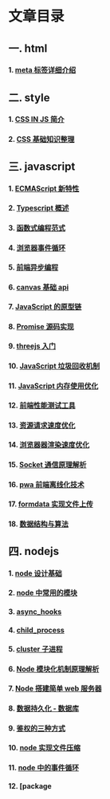 # 文章目录

## 一. html

#### 1. [meta 标签详细介绍](/html/meta标签介绍.md)

## 二. style

#### 1. [CSS IN JS 简介](/style/cssinjs简介.md)
#### 2. [CSS 基础知识整理](/style/css基础知识整理.md)

## 三. javascript

#### 1. [ECMAScript 新特性](/javascript/ECMAScript新特性.md)
#### 2. [Typescript 概述](/javascript/typescript概述.md)
#### 3. [函数式编程范式](/javascript/函数式编程范式.md)
#### 4. [浏览器事件循环](/javascript/浏览器事件循环.md)
#### 5. [前端异步编程](/javascript/前端异步编程.md)
#### 6. [canvas 基础 api](/javascript/canvas基础api.md)
#### 7. [JavaScript 的原型链](/javascript/JavaScript的原型链.md)
#### 8. [Promise 源码实现](/javascript/promise源码实现.md)
#### 9. [threejs 入门](/javascript/threejs入门.md)
#### 10. [JavaScript 垃圾回收机制](/javascript/JavaScript垃圾回收机制.md)
#### 11. [JavaScript 内存使用优化](/javascript/JavaScript内存使用优化.md)
#### 12. [前端性能测试工具](/javascript/前端性能测试工具.md)
#### 13. [资源请求速度优化](/javascript/资源请求速度优化.md)
#### 14. [浏览器器渲染速度优化](/javascript/浏览器器渲染速度优化.md)
#### 15. [Socket 通信原理解析](/javascript/Socket通信原理解析.md)
#### 16. [pwa 前端离线化技术](/javascript/pwa前端离线化技术.md)
#### 17. [formdata 实现文件上传](/javascript/formdata实现文件上传.md)
#### 18. [数据结构与算法](/javascript/数据结构与算法.md)

## 四. nodejs

#### 1. [node 设计基础](/node/node设计基础.md)
#### 2. [node 中常用的模块](/node/node中常用的模块.md)
#### 3. [async_hooks](/node/async_hooks.md)
#### 4. [child_process](/node/child_process.md)
#### 5. [cluster 子进程](/node/cluster子进程.md)
#### 6. [Node 模块化机制原理解析](/node/node模块化机制原理解析.md)
#### 7. [Node 搭建简单 web 服务器](/node/Node搭建简单web服务器.md)
#### 8. [数据持久化 - 数据库](/node/数据持久化-数据库.md)
#### 9. [鉴权的三种方式](/node/鉴权的三种方式.md)
#### 10. [node 实现文件压缩](/node/node实现文件压缩.md)
#### 11. [node 中的事件循环](/node/node中的事件循环.md)
#### 12. [package